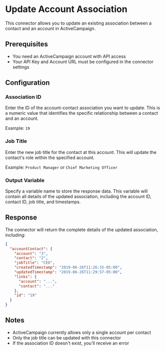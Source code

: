 # Update Account Association

This connector allows you to update an existing association between a contact and an account in ActiveCampaign.

## Prerequisites

- You need an ActiveCampaign account with API access
- Your API Key and Account URL must be configured in the connector settings

## Configuration

### Association ID
Enter the ID of the account-contact association you want to update. This is a numeric value that identifies the specific relationship between a contact and an account.

Example: `19`

### Job Title
Enter the new job title for the contact at this account. This will update the contact's role within the specified account.

Example: `Product Manager` or `Chief Marketing Officer`

### Output Variable
Specify a variable name to store the response data. This variable will contain all details of the updated association, including the account ID, contact ID, job title, and timestamps.

## Response

The connector will return the complete details of the updated association, including:

```json
{
  "accountContact": {
    "account": "3",
    "contact": "2",
    "jobTitle": "CEO",
    "createdTimestamp": "2019-06-26T11:26:15-05:00",
    "updatedTimestamp": "2019-06-26T11:29:57-05:00",
    "links": {
      "account": "...",
      "contact": "..."
    },
    "id": "19"
  }
}
```

## Notes

- ActiveCampaign currently allows only a single account per contact
- Only the job title can be updated with this connector
- If the association ID doesn't exist, you'll receive an error